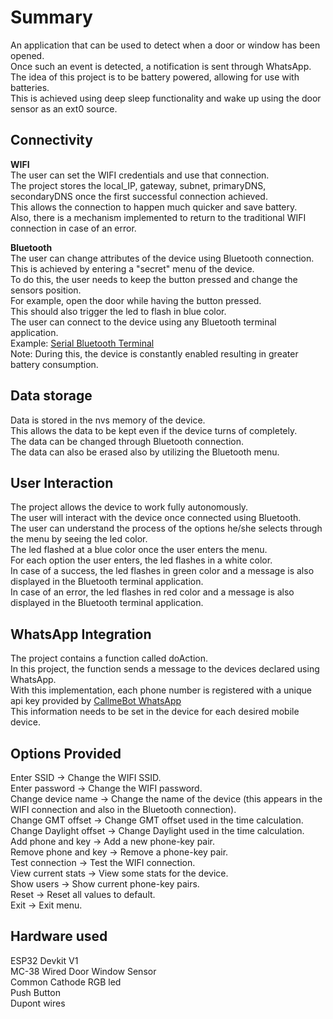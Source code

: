 # Summary
An application that can be used to detect when a door or window has been opened.  
Once such an event is detected, a notification is sent through WhatsApp.  
The idea of this project is to be battery powered, allowing for use with batteries.  
This is achieved using deep sleep functionality and wake up using the door sensor as an ext0 source.  

## Connectivity
**WIFI**  
The user can set the WIFI credentials and use that connection.  
The project stores the local_IP, gateway, subnet, primaryDNS, secondaryDNS once the first successful connection achieved.  
This allows the connection to happen much quicker and save battery.  
Also, there is a mechanism implemented to return to the traditional WIFI connection in case of an error.  

**Bluetooth**  
The user can change attributes of the device using Bluetooth connection.  
This is achieved by entering a "secret" menu of the device.  
To do this, the user needs to keep the button pressed and change the sensors position.  
For example, open the door while having the button pressed.  
This should also trigger the led to flash in blue color.  
The user can connect to the device using any Bluetooth terminal application.  
Example: [Serial Bluetooth Terminal](https://play.google.com/store/apps/details?id=de.kai_morich.serial_bluetooth_terminal&hl=en)  
Note: During this, the device is constantly enabled resulting in greater battery consumption.  

## Data storage
Data is stored in the nvs memory of the device.  
This allows the data to be kept even if the device turns of completely.  
The data can be changed through Bluetooth connection.  
The data can also be erased also by utilizing the Bluetooth menu.  

## User Interaction
The project allows the device to work fully autonomously.  
The user will interact with the device once connected using Bluetooth.  
The user can understand the process of the options he/she selects through the menu by seeing the led color.  
The led flashed at a blue color once the user enters the menu.  
For each option the user enters, the led flashes in a white color.  
In case of a success, the led flashes in green color and a message is also displayed in the Bluetooth terminal application.  
In case of an error, the led flashes in red color and a message is also displayed in the Bluetooth terminal application.  

## WhatsApp Integration
The project contains a function called doAction.  
In this project, the function sends a message to the devices declared using WhatsApp.  
With this implementation, each phone number is registered with a unique api key provided by [CallmeBot WhatsApp](https://www.callmebot.com/blog/free-api-whatsapp-messages/)  
This information needs to be set in the device for each desired mobile device.  

## Options Provided
Enter SSID &rarr; Change the WIFI SSID.  
Enter password &rarr; Change the WIFI password.  
Change device name &rarr; Change the name of the device (this appears in the WIFI connection and also in the Bluetooth connection).  
Change GMT offset &rarr; Change GMT offset used in the time calculation.  
Change Daylight offset &rarr; Change Daylight used in the time calculation.  
Add phone and key &rarr; Add a new phone-key pair.  
Remove phone and key &rarr; Remove a phone-key pair.  
Test connection &rarr; Test the WIFI connection.  
View current stats &rarr; View some stats for the device.  
Show users &rarr; Show current phone-key pairs.  
Reset &rarr; Reset all values to default.  
Exit &rarr; Exit menu.  


## Hardware used
ESP32 Devkit V1  
MC-38 Wired Door Window Sensor  
Common Cathode RGB led  
Push Button  
Dupont wires  
